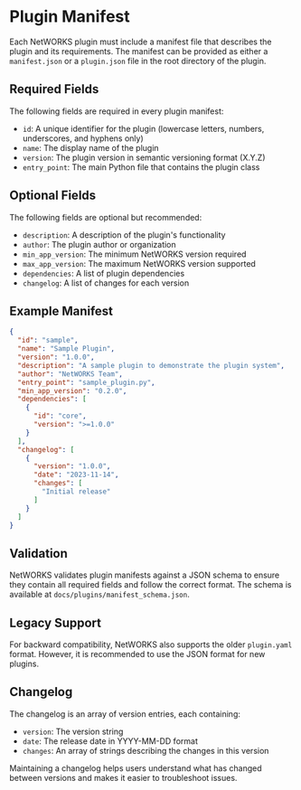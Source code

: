 # Plugin Manifest

Each NetWORKS plugin must include a manifest file that describes the plugin and its requirements. The manifest can be provided as either a `manifest.json` or a `plugin.json` file in the root directory of the plugin.

## Required Fields

The following fields are required in every plugin manifest:

- `id`: A unique identifier for the plugin (lowercase letters, numbers, underscores, and hyphens only)
- `name`: The display name of the plugin
- `version`: The plugin version in semantic versioning format (X.Y.Z)
- `entry_point`: The main Python file that contains the plugin class

## Optional Fields

The following fields are optional but recommended:

- `description`: A description of the plugin's functionality
- `author`: The plugin author or organization
- `min_app_version`: The minimum NetWORKS version required
- `max_app_version`: The maximum NetWORKS version supported
- `dependencies`: A list of plugin dependencies
- `changelog`: A list of changes for each version

## Example Manifest

```json
{
  "id": "sample",
  "name": "Sample Plugin",
  "version": "1.0.0",
  "description": "A sample plugin to demonstrate the plugin system",
  "author": "NetWORKS Team",
  "entry_point": "sample_plugin.py",
  "min_app_version": "0.2.0",
  "dependencies": [
    {
      "id": "core",
      "version": ">=1.0.0"
    }
  ],
  "changelog": [
    {
      "version": "1.0.0",
      "date": "2023-11-14",
      "changes": [
        "Initial release"
      ]
    }
  ]
}
```

## Validation

NetWORKS validates plugin manifests against a JSON schema to ensure they contain all required fields and follow the correct format. The schema is available at `docs/plugins/manifest_schema.json`.

## Legacy Support

For backward compatibility, NetWORKS also supports the older `plugin.yaml` format. However, it is recommended to use the JSON format for new plugins.

## Changelog

The changelog is an array of version entries, each containing:

- `version`: The version string
- `date`: The release date in YYYY-MM-DD format
- `changes`: An array of strings describing the changes in this version

Maintaining a changelog helps users understand what has changed between versions and makes it easier to troubleshoot issues. 